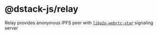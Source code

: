 # @dstack-js/relay

Relay provides anonymous IPFS peer with [`libp2p-webrtc-star`](https://github.com/libp2p/js-libp2p-webrtc-star) signaling server
